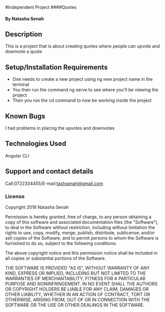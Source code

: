 #Independent Project
####Quotes
#### By **Natasha Senah**
## Description
This is a project that is about creating quotes where people can upvote and downvote a quote
## Setup/Installation Requirements
* One needs to create a new project using ng new project name in the terminal
* You then run the command ng serve to see where you'll be viewing the project
* Then you run the cd  command to now be working inside the project
## Known Bugs
I had problems in placing the upvotes and downvotes
## Technologies Used
Angular CLI
## Support and contact details
Call:0722334455/E-mail:tashsenah@gmail.com
### License
Copyright 2018 Natasha Senah

Permission is hereby granted, free of charge, to any person obtaining a copy of this software and associated documentation files (the "Software"), to deal in the Software without restriction, including without limitation the rights to use, copy, modify, merge, publish, distribute, sublicense, and/or sell copies of the Software, and to permit persons to whom the Software is furnished to do so, subject to the following conditions:

The above copyright notice and this permission notice shall be included in all copies or substantial portions of the Software.

THE SOFTWARE IS PROVIDED "AS IS", WITHOUT WARRANTY OF ANY KIND, EXPRESS OR IMPLIED, INCLUDING BUT NOT LIMITED TO THE WARRANTIES OF MERCHANTABILITY, FITNESS FOR A PARTICULAR PURPOSE AND NONINFRINGEMENT. IN NO EVENT SHALL THE AUTHORS OR COPYRIGHT HOLDERS BE LIABLE FOR ANY CLAIM, DAMAGES OR OTHER LIABILITY, WHETHER IN AN ACTION OF CONTRACT, TORT OR OTHERWISE, ARISING FROM, OUT OF OR IN CONNECTION WITH THE SOFTWARE OR THE USE OR OTHER DEALINGS IN THE SOFTWARE.

